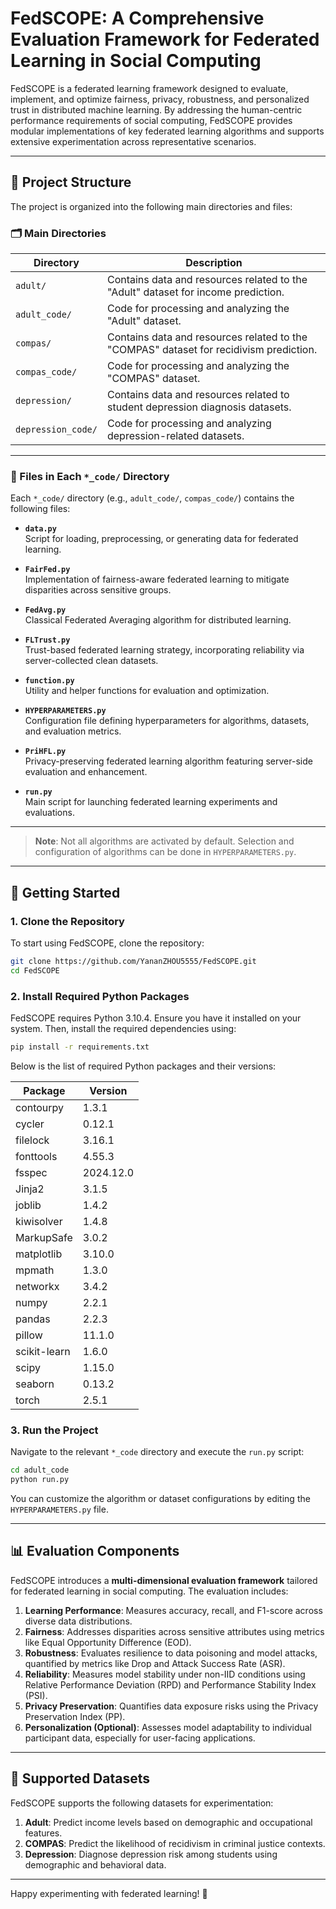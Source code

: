 # FedSCOPE: A Comprehensive Evaluation Framework for Federated Learning in Social Computing

FedSCOPE is a federated learning framework designed to evaluate, implement, and optimize fairness, privacy, robustness, and personalized trust in distributed machine learning. By addressing the human-centric performance requirements of social computing, FedSCOPE provides modular implementations of key federated learning algorithms and supports extensive experimentation across representative scenarios.

---

## 📂 Project Structure

The project is organized into the following main directories and files:

### 🗂️ Main Directories

| Directory            | Description                                                                         |
|-----------------------|-------------------------------------------------------------------------------------|
| `adult/`             | Contains data and resources related to the "Adult" dataset for income prediction.   |
| `adult_code/`        | Code for processing and analyzing the "Adult" dataset.                             |
| `compas/`            | Contains data and resources related to the "COMPAS" dataset for recidivism prediction.|
| `compas_code/`       | Code for processing and analyzing the "COMPAS" dataset.                            |
| `depression/`        | Contains data and resources related to student depression diagnosis datasets.       |
| `depression_code/`   | Code for processing and analyzing depression-related datasets.                     |

---

### 📄 Files in Each `*_code/` Directory

Each `*_code/` directory (e.g., `adult_code/`, `compas_code/`) contains the following files:

- **`data.py`**  
  Script for loading, preprocessing, or generating data for federated learning.

- **`FairFed.py`**  
  Implementation of fairness-aware federated learning to mitigate disparities across sensitive groups.

- **`FedAvg.py`**  
  Classical Federated Averaging algorithm for distributed learning.

- **`FLTrust.py`**  
  Trust-based federated learning strategy, incorporating reliability via server-collected clean datasets.

- **`function.py`**  
  Utility and helper functions for evaluation and optimization.

- **`HYPERPARAMETERS.py`**  
  Configuration file defining hyperparameters for algorithms, datasets, and evaluation metrics.

- **`PriHFL.py`**  
  Privacy-preserving federated learning algorithm featuring server-side evaluation and enhancement.

- **`run.py`**  
  Main script for launching federated learning experiments and evaluations.

---

> **Note**: Not all algorithms are activated by default. Selection and configuration of algorithms can be done in `HYPERPARAMETERS.py`.

---

## 🚀 Getting Started

### 1. Clone the Repository

To start using FedSCOPE, clone the repository:

```bash
git clone https://github.com/YananZHOU5555/FedSCOPE.git
cd FedSCOPE
```

### 2. Install Required Python Packages

FedSCOPE requires Python 3.10.4. Ensure you have it installed on your system. Then, install the required dependencies using:

```bash
pip install -r requirements.txt
```

Below is the list of required Python packages and their versions:

| Package           | Version   |
|--------------------|-----------|
| contourpy          | 1.3.1     |
| cycler             | 0.12.1    |
| filelock           | 3.16.1    |
| fonttools          | 4.55.3    |
| fsspec             | 2024.12.0 |
| Jinja2             | 3.1.5     |
| joblib             | 1.4.2     |
| kiwisolver         | 1.4.8     |
| MarkupSafe         | 3.0.2     |
| matplotlib         | 3.10.0    |
| mpmath             | 1.3.0     |
| networkx           | 3.4.2     |
| numpy              | 2.2.1     |
| pandas             | 2.2.3     |
| pillow             | 11.1.0    |
| scikit-learn       | 1.6.0     |
| scipy              | 1.15.0    |
| seaborn            | 0.13.2    |
| torch              | 2.5.1     |

### 3. Run the Project

Navigate to the relevant `*_code` directory and execute the `run.py` script:

```bash
cd adult_code
python run.py
```

You can customize the algorithm or dataset configurations by editing the `HYPERPARAMETERS.py` file.

---

## 📊 Evaluation Components

FedSCOPE introduces a **multi-dimensional evaluation framework** tailored for federated learning in social computing. The evaluation includes:

1. **Learning Performance**: Measures accuracy, recall, and F1-score across diverse data distributions.
2. **Fairness**: Addresses disparities across sensitive attributes using metrics like Equal Opportunity Difference (EOD).
3. **Robustness**: Evaluates resilience to data poisoning and model attacks, quantified by metrics like Drop and Attack Success Rate (ASR).
4. **Reliability**: Measures model stability under non-IID conditions using Relative Performance Deviation (RPD) and Performance Stability Index (PSI).
5. **Privacy Preservation**: Quantifies data exposure risks using the Privacy Preservation Index (PP).
6. **Personalization (Optional)**: Assesses model adaptability to individual participant data, especially for user-facing applications.

---

## 📘 Supported Datasets

FedSCOPE supports the following datasets for experimentation:

1. **Adult**: Predict income levels based on demographic and occupational features.
2. **COMPAS**: Predict the likelihood of recidivism in criminal justice contexts.
3. **Depression**: Diagnose depression risk among students using demographic and behavioral data.

---

Happy experimenting with federated learning! 🚀
